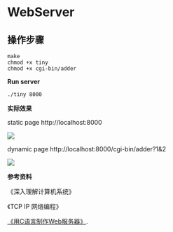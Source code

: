 # WebServer

## 操作步骤
```
make
chmod +x tiny
chmod +x cgi-bin/adder
```
**Run server**

```
./tiny 8000
```



**实际效果**

static page http://localhost:8000

![](C:\Users\13268\Desktop\Webserver\5.PNG)

dynamic page http://localhost:8000/cgi-bin/adder?1&2

![](C:\Users\13268\Desktop\Webserver\6.PNG)





**参考资料**

《深入理解计算机系统》

《TCP IP 网络编程》

 [《用C语言制作Web服务器》](https://www.jianshu.com/p/dd580395bf11).
